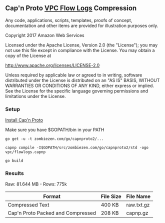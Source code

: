 
## Cap'n Proto [VPC Flow Logs](http://docs.aws.amazon.com/AmazonVPC/latest/UserGuide/flow-logs.html) Compression

Any code, applications, scripts, templates, proofs of concept,
documentation and other items are provided for illustration purposes only.

Copyright 2017 Amazon Web Services

Licensed under the Apache License, Version 2.0 (the "License");
you may not use this file except in compliance with the License.
You may obtain a copy of the License at

  http://www.apache.org/licenses/LICENSE-2.0

Unless required by applicable law or agreed to in writing, software
distributed under the License is distributed on an "AS IS" BASIS,
WITHOUT WARRANTIES OR CONDITIONS OF ANY KIND, either express or implied.
See the License for the specific language governing permissions and
limitations under the License.


### Setup

[Install Cap'n Proto](https://capnproto.org/install.html)

Make sure you have $GOPATH/bin in your PATH

```
go get -u -t zombiezen.com/go/capnproto2/...
```

```
capnp compile -I$GOPATH/src/zombiezen.com/go/capnproto2/std -ogo vpc/flowlogs.capnp
```

```
go build
```

### Results

Raw: 81.644 MB - Rows: 775k

| Format                            | File Size | File Name  |
| --------------------------------- | --------- | ---------- |
| Compressed Text                   | 400 KB    | raw.txt.gz |
| Cap'n Proto Packed and Compressed | 208 KB    | capnp.gz   |

